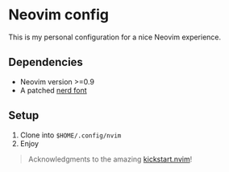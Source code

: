 # Neovim config

This is my personal configuration for a nice Neovim experience.

## Dependencies

- Neovim version >=0.9
- A patched [nerd font](https://www.nerdfonts.com/font-downloads)

## Setup

1. Clone into `$HOME/.config/nvim`
2. Enjoy

> Acknowledgments to the amazing [kickstart.nvim](https://github.com/nvim-lua/kickstart.nvim)!
